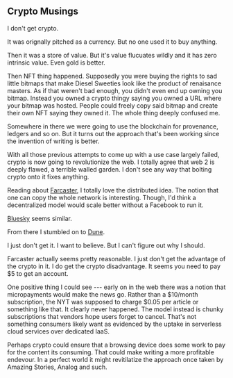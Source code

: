 ## Crypto Musings

I don't get crypto.

It was orignally pitched as a currency.  But no one used it to buy anything.

Then it was a store of value.  But it's value flucuates wildly and it has zero intrinsic value.  Even gold is better.

Then NFT thing happened.  Supposedly you were buying the rights to sad little bitmaps that make Diesel Sweeties look like the product of renaisance masters.  As if that weren't bad enough, you didn't even end up owning you bitmap.  Instead you owned a crypto thingy saying you owned a URL where your bitmap was hosted.  People could freely copy said bitmap and create their own NFT saying they owned it.  The whole thing deeply confused me.

Somewhere in there we were going to use the blockchain for provenance, ledgers and so on.  But it turns out the approach that's been working since the invention of writing is better.

With all those previous attempts to come up with a use case largely failed, crypto is now going to revolutionize the web.  I totally agree that web 2 is deeply flawed, a terrible walled garden.  I don't see any way that bolting crypto onto it fixes anything.

Reading about [Farcaster](https://www.farcaster.xyz/), I totally love the distributed idea.  The notion that one can copy the whole network is interesting.  Though, I'd think a decentralized model would scale better without a Facebook to run it.

[Bluesky](https://bsky.app/) seems similar.

From there I stumbled on to [Dune](https://dune.com/).

I just don't get it.  I want to believe.  But I can't figure out why I should.

Farcaster actually seems pretty reasonable.  I just don't get the advantage of the crypto in it.  I do get the crypto disadvantage.  It seems you need to pay $5 to get an account.

One positive thing I could see --- early on in the web there was a notion that micropayments would make the news go.  Rather than a $10/month subscription, the NYT was supposed to charge $0.05 per article or something like that.  It clearly never happened.  The model instead is chunky subscriptions that vendors hope users forget to cancel.  That's not something consumers likely want as evidenced by the uptake in serverless cloud services over dedicated IaaS.

Perhaps crypto could ensure that a browsing device does some work to pay for the content its consuming.  That could make writing a more profitable endevour.  In a perfect world it might revitilatize the approach once taken by Amazing Stories, Analog and such.
